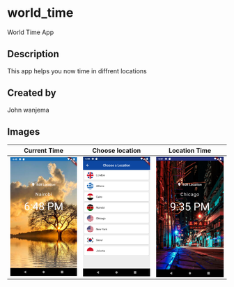 # world_time

World Time App

## Description

This app helps you now time in diffrent locations

## Created by
John wanjema
## Images
| Current Time              |    Choose location                     |  Location Time                       |
| --------------------- | -------------------------- |-------------------------- |
|<img src="/assests/Screenshot_1583077727.png" alt="drawing" width="200" align='centre'/> |<img src="/assests/Screenshot_1583077700.png" alt="drawing" width="200" align='centre'/> |    <img src="/assests/Screenshot_1583077657.png" alt="drawing" width="200" align='left'/>          |








